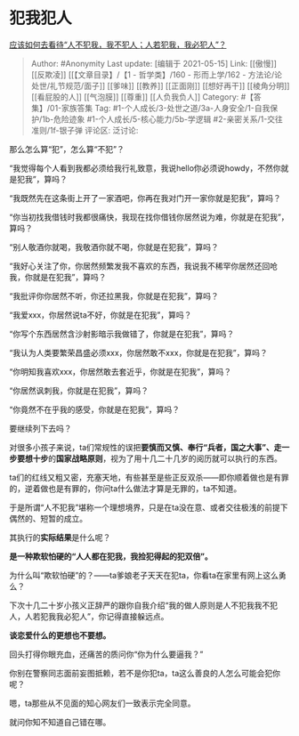 # 犯我犯人
[应该如何去看待“人不犯我，我不犯人；人若犯我，我必犯人”？](https://www.zhihu.com/question/47558712/answer/1867459058)

> Author: #Anonymity
> Last update: [编辑于 2021-05-15]
> Link: [[傲慢]] [[反欺凌]] [[【文章目录】/【1 - 哲学类】/160 - 形而上学/162 - 方法论/论处世/礼节规范/面子]] [[爹味]] [[教养]] [[正面刚]] [[想好再干]] [[棱角分明]] [[看屁股的人]] [[气泡膜]] [[尊重]] [[人负我负人]]
> Category: #【答集】/01-家族答集
> Tag: #1-个人成长/3-处世之道/3a-人身安全/1-自我保护/1b-危险迹象 #1-个人成长/5-核心能力/5b-学逻辑 #2-亲密关系/1-交往准则/1f-银子弹 
> 评论区:
> 泛讨论:

那么怎么算“犯”，怎么算“不犯”？

“我觉得每个人看到我都必须给我行礼致意，我说hello你必须说howdy，不然你就是犯我”，算吗？

“我既然先在这条街上开了一家酒吧，你再在我对门开一家你就是犯我”，算吗？

“你当初找我借钱时我都很痛快，我现在找你借钱你居然说为难，你就是在犯我”，算吗？

“别人敬酒你就喝，我敬酒你就不喝，你就是在犯我”，算吗？

“我好心关注了你，你居然频繁发我不喜欢的东西，我说我不稀罕你居然还回呛我，你就是在犯我”，算吗？

“我批评你你居然不听，你还拉黑我，你就是在犯我”，算吗？

“我爱xxx，你居然说ta不好，你就是在犯我”，算吗？

“你写个东西居然含沙射影暗示我做错了，你就是在犯我”，算吗？

“我认为人类要繁荣昌盛必须xxx，你居然敢不xxx，你就是在犯我”，算吗？

“你明知我喜欢xxx，你居然敢去套近乎，你就是在犯我”，算吗？

“你居然讽刺我，你就是在犯我”，算吗？

“你竟然不在乎我的感受，你就是在犯我”，算吗？

要继续列下去吗？

对很多小孩子来说，ta们常规性的误把**要慎而又慎、奉行“兵者，国之大事”、走一步要想十步**的**国家战略原则**，视为了用十几二十几岁的阅历就可以执行的东西。

ta们的红线又粗又密，充塞天地，有些甚至是些正反双杀——即你顺着做也是有罪的，逆着做也是有罪的，你问ta什么做法才算是无罪的，ta不知道。

于是所谓“人不犯我”堪称一个理想境界，只是在ta没在意、或者交往极浅的前提下偶然的、短暂的成立。

其执行的**实际结果**是什么呢？

**是一种欺软怕硬的“人人都在犯我，我捡犯得起的犯双倍”。**

为什么叫“欺软怕硬”的？——ta爹娘老子天天在犯ta，你看ta在家里有网上这么勇么？

下次十几二十岁小孩义正辞严的跟你自我介绍“我的做人原则是人不犯我我不犯人，人若犯我我必犯人”，你记得直接躲远点。

**谈恋爱什么的更想也不要想。**

回头打得你眼充血，还痛苦的质问你“你为什么要逼我？”

你别在警察同志面前妄图抵赖，若不是你犯ta，ta这么善良的人怎么可能会犯你呢？

嗯，ta那些从不见面的知心网友们一致表示完全同意。

就问你知不知道自己错在哪。
